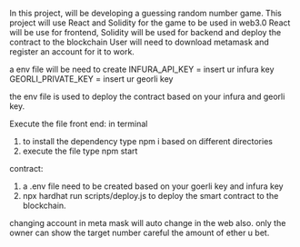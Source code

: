In this project, will be developing a guessing random number game.
This project will use React and Solidity for the game to be used in web3.0
React will be use for frontend, Solidity will be used for backend and deploy the contract to the blockchain
User will need to download metamask and register an account for it to work.

a env file will be need to create
INFURA_API_KEY = insert ur infura key
GEORLI_PRIVATE_KEY = insert ur georli key

the env file is used to deploy the contract based on your infura and georli key.

Execute the file front end:
in terminal
1. to install the dependency type npm i based on different directories
2. execute the file type npm start

contract:
1. a .env file need to be created based on your goerli key and infura key
2. npx hardhat run scripts/deploy.js to deploy the smart contract to the blockchain.


changing account in meta mask will auto change in the web also.
only the owner can show the target number
careful the amount of ether u bet.

